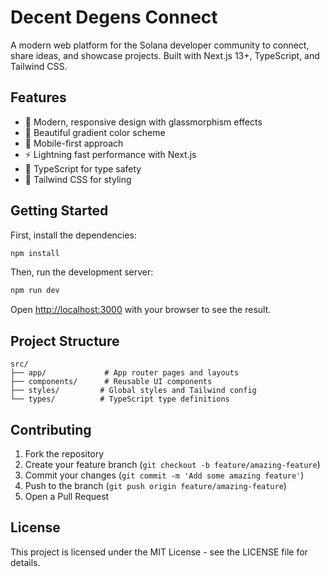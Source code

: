 # Decent Degens Connect

A modern web platform for the Solana developer community to connect, share ideas, and showcase projects. Built with Next.js 13+, TypeScript, and Tailwind CSS.

## Features

- 🎨 Modern, responsive design with glassmorphism effects
- 🌈 Beautiful gradient color scheme
- 📱 Mobile-first approach
- ⚡ Lightning fast performance with Next.js
- 🎯 TypeScript for type safety
- 🎨 Tailwind CSS for styling

## Getting Started

First, install the dependencies:

```bash
npm install
```

Then, run the development server:

```bash
npm run dev
```

Open [http://localhost:3000](http://localhost:3000) with your browser to see the result.

## Project Structure

```
src/
├── app/             # App router pages and layouts
├── components/      # Reusable UI components
├── styles/         # Global styles and Tailwind config
└── types/          # TypeScript type definitions
```

## Contributing

1. Fork the repository
2. Create your feature branch (`git checkout -b feature/amazing-feature`)
3. Commit your changes (`git commit -m 'Add some amazing feature'`)
4. Push to the branch (`git push origin feature/amazing-feature`)
5. Open a Pull Request

## License

This project is licensed under the MIT License - see the LICENSE file for details. 